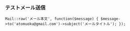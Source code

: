 ### テストメール送信

```
Mail::raw('メール本文', function($message) { $message->to('atomuoku@gmail.com')->subject('メールタイトル'); });
```